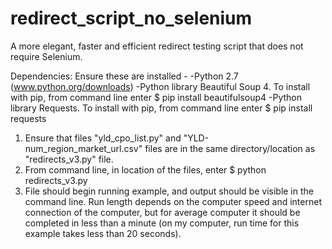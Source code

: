 # redirect_script_no_selenium
A more elegant, faster and efficient redirect testing script that does not require Selenium.

Dependencies:
Ensure these are installed -
-Python 2.7 (www.python.org/downloads)
-Python library Beautiful Soup 4.  To install with pip, from command line enter $ pip install beautifulsoup4
-Python library Requests.  To install with pip, from command line enter $ pip install requests

1.  Ensure that files "yld_cpo_list.py" and "YLD-num_region_market_url.csv" files are in the same directory/location as "redirects_v3.py" file.
2.  From command line, in location of the files, enter $ python redirects_v3.py
3.  File should begin running example, and output should be visible in the command line.  Run length depends on the computer speed and internet connection of the computer, but for average computer it should be completed in less than a minute (on my computer, run time for this example takes less than 20 seconds).

